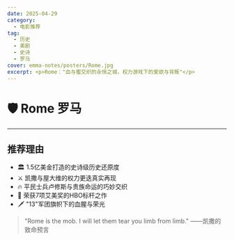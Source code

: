 ```yaml
---
date: 2025-04-29
category:
  - 电影推荐
tag:
  - 历史
  - 美剧
  - 史诗
  - 罗马
cover: emma-notes/posters/Rome.jpg
excerpt: <p>Rome："血与蜜交织的永恒之城，权力游戏下的爱欲与背叛"</p>
---
```


# 🛡 Rome 罗马
---

## 推荐理由

- 🏛️ 1.5亿美金打造的史诗级历史还原度
- ⚔️ 凯撒与屋大维的权力更迭真实再现
- 🔥 平民士兵卢修斯与贵族命运的巧妙交织
- 🍷 荣获7项艾美奖的HBO标杆之作
- 🗡️ "13"军团旗帜下的血腥与荣光

> "Rome is the mob. I will let them tear you limb from limb." ——凯撒的致命预言